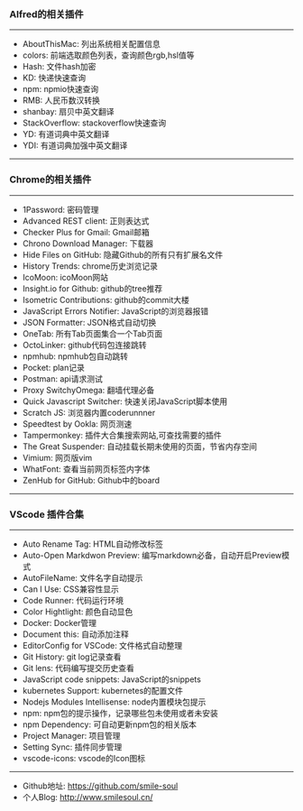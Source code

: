 ### Alfred的相关插件

---
* AboutThisMac: 列出系统相关配置信息
* colors: 前端选取颜色列表，查询颜色rgb,hsl值等
* Hash: 文件hash加密
* KD: 快递快速查询
* npm: npmio快速查询
* RMB: 人民币数汉转换
* shanbay: 扇贝中英文翻译
* StackOverflow: stackoverflow快速查询
* YD: 有道词典中英文翻译
* YDI: 有道词典加强中英文翻译
---
### Chrome的相关插件

---
* 1Password: 密码管理
* Advanced REST client: 正则表达式
* Checker Plus for Gmail: Gmail邮箱
* Chrono Download Manager: 下载器
* Hide Files on GitHub: 隐藏Github的所有只有扩展名文件
* History Trends: chrome历史浏览记录
* IcoMoon: icoMoon网站
* Insight.io for Github: github的tree推荐
* Isometric Contributions: github的commit大楼
* JavaScript Errors Notifier: JavaScript的浏览器报错
* JSON Formatter: JSON格式自动切换
* OneTab: 所有Tab页面集合一个Tab页面
* OctoLinker: github代码包连接跳转
* npmhub: npmhub包自动跳转
* Pocket: plan记录
* Postman: api请求测试
* Proxy SwitchyOmega: 翻墙代理必备
* Quick Javascript Switcher: 快速关闭JavaScript脚本使用
* Scratch JS: 浏览器内置coderunnner
* Speedtest by Ookla: 网页测速
* Tampermonkey: 插件大合集搜索网站,可查找需要的插件
* The Great Suspender: 自动挂载长期未使用的页面，节省内存空间
* Vimium: 网页版vim
* WhatFont: 查看当前网页标签内字体
* ZenHub for GitHub: Github中的board

---

### VScode 插件合集

---
* Auto Rename Tag: HTML自动修改标签
* Auto-Open Markdwon Preview: 编写markdown必备，自动开启Preview模式
* AutoFileName: 文件名字自动提示
* Can I Use: CSS兼容性显示
* Code Runner: 代码运行环境
* Color Hightlight: 颜色自动显色
* Docker: Docker管理
* Document this: 自动添加注释
* EditorConfig for VSCode: 文件格式自动整理
* Git History: git log记录查看
* Git lens: 代码编写提交历史查看
* JavaScript code snippets: JavaScript的snippets
* kubernetes Support: kubernetes的配置文件
* Nodejs Modules Intellisense: node内置模块包提示
* npm: npm包的提示操作，记录哪些包未使用或者未安装
* npm Dependency: 可自动更新npm包的相关版本
* Project Manager: 项目管理
* Setting Sync: 插件同步管理
* vscode-icons: vscode的Icon图标

---

- Github地址: https://github.com/smile-soul
- 个人Blog: http://www.smilesoul.cn/
